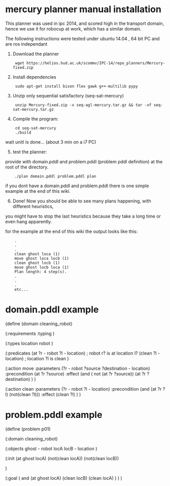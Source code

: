 mercury planner manual installation
===================================

This planner was used in ipc 2014, and scored high in the transport domain, hence we use it
for robocup at work, which has a similar domain.

The following instructions were tested under ubuntu 14.04 , 64 bit PC and are ros independant

1. Download the planner

        wget https://helios.hud.ac.uk/scommv/IPC-14/repo_planners/Mercury-fixed.zip

2. Install dependencies

        sudo apt-get install bison flex gawk g++-multilib pypy
        
3. Unzip only sequential satisfactory (seq-sat-mercury)

        unzip Mercury-fixed.zip -x seq-agl-mercury.tar.gz && tar -xf seq-sat-mercury.tar.gz

4. Compile the program:

        cd seq-sat-mercury
        ./build

wait unitl is done... (about 3 min on a i7 PC)

5. test the planner:

provide with domain.pddl and problem.pddl (problem pddl definition) at the root of the directory.

        ./plan domain.pddl problem.pddl plan

if you dont have a domain.pddl and problem.pddl there is one simple example at the end of this wiki.
        
6. Done! Now you should be able to see many plans happening, with different heuristics,

you might have to stop the last heuristics because they take a long time or even hang apparently.

for the example at the end of this wiki the output looks like this:

        .
        .
        .
        clean ghost loca (1)
        move ghost loca locb (1)
        clean ghost locb (1)
        move ghost locb loca (1)
        Plan length: 4 step(s).
        .
        .
        .
        etc...


domain.pddl example
===================

(define (domain cleaning_robot)

  (:requirements
    :typing
  )

  (:types
    location
    robot
  )

  (:predicates
    (at ?r - robot ?l - location)       ; robot r? is at location l?
    (clean ?l - location)                       ; location ?l is clean
  ) 

  (:action move
    :parameters (?r - robot ?source ?destination - location)
    :precondition (at ?r ?source)
    :effect (and    ( not (at ?r ?source))
                                (at ?r ?destination)
                )
  )

  (:action clean
    :parameters (?r - robot ?l - location)
    :precondition (and (at ?r ?l) (not(clean ?l)))
    :effect (clean ?l)
  )
)

problem.pddl example
====================

(define (problem p01)
        
  (:domain cleaning_robot)

  (:objects 
        ghost - robot
        locA locB - location
  )

  (:init 
        (at ghost locA)
        (not(clean locA))
        (not(clean locB))
        
  ) 

  (:goal
        (  and  (at ghost locA)
                (clean locB)
                (clean locA)
        )
  )
)

